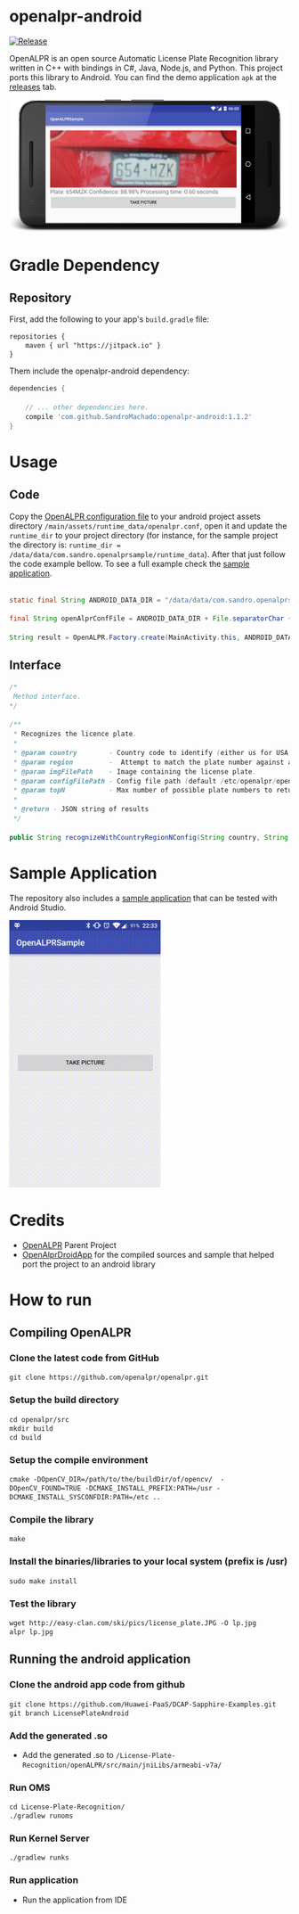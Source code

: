 # openalpr-android
[![Release](https://jitpack.io/v/SandroMachado/openalpr-android.svg)](https://jitpack.io/#SandroMachado/openalpr-android)

OpenALPR is an open source Automatic License Plate Recognition library written in C++ with bindings in C#, Java, Node.js, and Python. This project ports this library to Android. You can find the demo application `apk` at the [releases](https://github.com/SandroMachado/openalpr-android/releases) tab.

![Screenshot](images/screenshot.png "Main Activity Sample application")

# Gradle Dependency

## Repository

First, add the following to your app's `build.gradle` file:

```Gradle
repositories {
    maven { url "https://jitpack.io" }
}
```

Them include the openalpr-android dependency:

```gradle
dependencies {

    // ... other dependencies here.    	
    compile 'com.github.SandroMachado:openalpr-android:1.1.2'
}
```

# Usage

## Code

Copy the [OpenALPR configuration file](License-Plate-Recognition/openalpr.conf) to your android project assets directory `/main/assets/runtime_data/openalpr.conf`, open it and update the `runtime_dir` to your project directory (for instance, for the sample project the directory is: `runtime_dir = /data/data/com.sandro.openalprsample/runtime_data`). After that just follow the code example bellow. To see a full example check the [sample application](./Sample/OpenALPRSample/app/src/main/java/com/sandro/openalprsample/MainActivity.java).

```Java

static final String ANDROID_DATA_DIR = "/data/data/com.sandro.openalprsample";

final String openAlprConfFile = ANDROID_DATA_DIR + File.separatorChar + "runtime_data" + File.separatorChar + "openalpr.conf";

String result = OpenALPR.Factory.create(MainActivity.this, ANDROID_DATA_DIR).recognizeWithCountryRegionNConfig("us", "", image.getAbsolutePath(), openAlprConfFile, 10);
```

## Interface

```Java
/*
 Method interface.
*/

/**
 * Recognizes the licence plate.
 *
 * @param country        - Country code to identify (either us for USA or eu for Europe). Default=us.
 * @param region         -  Attempt to match the plate number against a region template (e.g., md for Maryland, ca for California).
 * @param imgFilePath    - Image containing the license plate.
 * @param configFilePath - Config file path (default /etc/openalpr/openalpr.conf)
 * @param topN           - Max number of possible plate numbers to return(default 10)
 *
 * @return - JSON string of results
 */

public String recognizeWithCountryRegionNConfig(String country, String region, String configFilePath, String imgFilePath, int topN);

```
# Sample Application

The repository also includes a [sample application](./Sample/OpenALPRSample) that can be tested with Android Studio.

![Screencast](images/screencast.gif "Main Activity Sample application screencast")

# Credits

 - [OpenALPR](https://github.com/openalpr/openalpr) Parent Project
 - [OpenAlprDroidApp](https://github.com/sujaybhowmick/OpenAlprDroidApp) for the compiled sources and sample that helped port the project to an android library


# How to run

## Compiling OpenALPR

### Clone the latest code from GitHub
```
git clone https://github.com/openalpr/openalpr.git
```

### Setup the build directory
```
cd openalpr/src
mkdir build
cd build
```

### Setup the compile environment
```
cmake -DOpenCV_DIR=/path/to/the/buildDir/of/opencv/  -DOpenCV_FOUND=TRUE -DCMAKE_INSTALL_PREFIX:PATH=/usr -DCMAKE_INSTALL_SYSCONFDIR:PATH=/etc ..
```

### Compile the library
```
make
```

### Install the binaries/libraries to your local system (prefix is /usr)
```
sudo make install
```

### Test the library
```
wget http://easy-clan.com/ski/pics/license_plate.JPG -O lp.jpg
alpr lp.jpg
```
## Running the android application

### Clone the android app code from github
```
git clone https://github.com/Huawei-PaaS/DCAP-Sapphire-Examples.git
git branch LicensePlateAndroid
```

### Add the generated .so

- Add the generated .so to `/License-Plate-Recognition/openALPR/src/main/jniLibs/armeabi-v7a/`

### Run OMS
```
cd License-Plate-Recognition/
./gradlew runoms
```

### Run Kernel Server
```
./gradlew runks
```

### Run application

- Run the application from IDE

